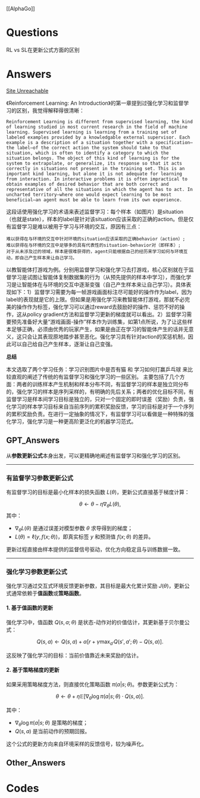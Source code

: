 [[AlphaGo]]

# Questions
RL vs SL在更新公式方面的区别

# Answers
[Site Unreachable](https://www.zhihu.com/question/361099606/answer/1853785280?utm_psn=1850573945666932736)

《Reinforcement Learning: An Introduction》的第一章提到过强化学习和监督学习的区别，我觉得解释得很清晰：

    Reinforcement Learning is different from supervised learning, the kind of learning studied in most current research in the field of machine learning. Supervised learning is learning from a training set of labeled examples provided by a knowledgable external supervisor. Each example is a description of a situation together with a specification—the label—of the correct action the system should take to that situation, which is often to identify a category to which the situation belongs. The object of this kind of learning is for the system to extrapolate, or generalize, its response so that it acts correctly in situations not present in the training set. This is an important kind learning, but alone it is not adequate for learning from interaction. In interactive problems it is often impractical to obtain examples of desired behavior that are both correct and representative of all the situations in which the agent has to act. In uncharted territory—where one would expect learning to be most beneficial—an agent must be able to learn from its own experience.

这段话使用强化学习的术语来表述监督学习：每个样本（如图片）是situation（也就是state），样本的label是针对该situation应该采取的正确的action。但是仅有监督学习是难以被用于学习与环境的交互，原因有三点：

    难以获得在与环境的交互中针对环境的situation应该采取的正确behavior（action）;
    难以获得在与环境的交互中足够多的具有代表性的situation-behavior对（即样本）;
    对于从未涉及过的领域，样本是很难获得的，agent只能根据自己的经历来学习如何与环境互动，即自己产生样本来让自己学习。

以教智能体打游戏为例。分别用监督学习和强化学习去打游戏，核心区别就在于监督学习是试图让智能体复制数据集的行为（从预先提供的样本中学习），而强化学习是让智能体在与环境的交互中逐渐变强（自己产生样本来让自己学习）。具体表现如下：1）监督学习需要为每一帧游戏画面标注尽可能好的操作作为label，因为label的表现就是它的上限。但如果是用强化学习来教智能体打游戏，那就不必完美的操作作为标签，强化学习可以通过reward去鼓励好的操作、惩罚不好的操作，这从policy gradient方法和监督学习更新的梯度就可以看出。2）监督学习需要预先准备好大量“游戏画面-操作”样本作为训练集，如第1点所说，为了让这些样本足够正确，必须由优秀的玩家产生，如果是由正在学习的智能体产生的话并无意义，这只会让其表现原地踏步甚至恶化。强化学习具有针对action的奖惩机制，因此可以自己给自己产生样本，逐渐让自己变强。


**总结**

本文选取了两个学习任务：学习识别图片中是否有猫 和 学习如何打赢乒乓球 来比较直观的阐述了传统的有监督学习和强化学习的一些区别。 主要包括了几个方面：两者的训练样本产生机制和样本分布不同，有监督学习的样本是独立同分布的，强化学习的样本是序列采样的，有明确的先后关系；两者的优化目标不同，有监督学习是样本间学习目标是独立的，只对一个固定的即时误差（奖励）负责，强化学习的样本学习目标来自当前序列的累积奖励反馈，学习的目标是对于一个序列的累积奖励负责。在进行一定抽象的情况下，有监督学习可以看做是一种特殊的强化学习，强化学习是一种更高阶更泛化的机器学习范式。

## GPT_Answers
从**参数更新公式**本身出发，可以更精确地阐述有监督学习和强化学习的区别。

---

### 有监督学习参数更新公式
有监督学习的目标是最小化样本的损失函数 $L(\theta)$，更新公式直接基于梯度计算：

$$\theta \leftarrow \theta - \eta \nabla_\theta L(\theta),$$
其中：
- $\nabla_\theta L(\theta)$ 是通过误差对模型参数 $\theta$ 求导得到的梯度；
- $L(\theta) = \ell(y, f(x; \theta))$，即真实标签 $y$ 和预测值 $f(x; \theta)$ 的差异。

更新过程直接由样本提供的监督信号驱动，优化方向稳定且与训练数据一致。

---

### 强化学习参数更新公式
强化学习通过交互式环境反馈更新参数，其目标是最大化累计奖励 $J(\theta)$，更新公式通常依赖于**值函数**或**策略函数**。

#### 1. **基于值函数的更新**
强化学习中，值函数 $Q(s, a; \theta)$ 是状态-动作对的价值估计，其更新基于贝尔曼公式：

$$Q(s, a) \leftarrow Q(s, a) + \alpha \left[ r + \gamma \max_{a'} Q(s', a'; \theta) - Q(s, a) \right].$$

这反映了强化学习的目标：当前价值靠近未来奖励的估计。

#### 2. **基于策略梯度的更新**
如果采用策略梯度方法，则直接优化策略函数 $\pi(a|s; \theta)$。参数更新公式为：

$$\theta \leftarrow \theta + \eta \mathbb{E} \left[ \nabla_\theta \log \pi(a|s; \theta) \cdot Q(s, a) \right].$$

其中：
- $\nabla_\theta \log \pi(a|s; \theta)$ 是策略的梯度；
- $Q(s, a)$ 是当前动作的预期回报。

这个公式的更新方向来自环境采样的反馈信号，较为噪声化。

## Other_Answers


# Codes

```python

```
